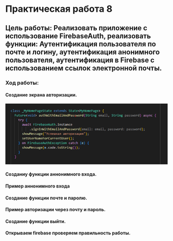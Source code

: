 # Практическая работа 8
## Цель работы: Реализовать приложение с использование FirebaseAuth, реализовать функции: Аутентификация пользователя по почте и логину, аутентификация анонимного пользователя, аутентификация в Firebase с использованием ссылок электронной почты.
### Ход работы:
#### Создание экрана авторизации.

<img src="/img/8.png" alt="image">

#### Созданиу функции аннонимного входа.
#### Пример аннонимного входа
#### Создание функции почте и паролю.
#### Пример авторизации через почту и пароль.
#### Созданиe функции выйти.
#### Открываем firebase проверяем правильность работы.





